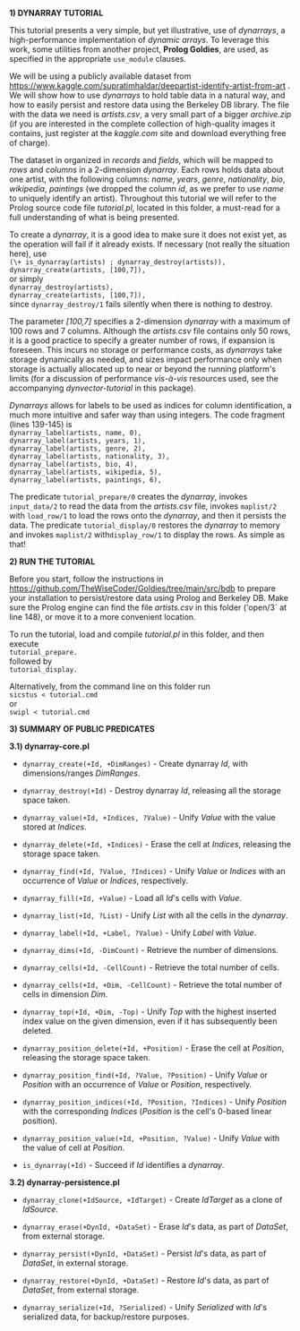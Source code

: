 **1) DYNARRAY TUTORIAL**

This tutorial presents a very simple, but yet illustrative, use of *dynarrays*, a high-performance implementation of *dynamic arrays*. To leverage this work, some utilities from another project, **Prolog Goldies**, are used, as specified in the appropriate `use_module` clauses.

We will be using a publicly available dataset from https://www.kaggle.com/supratimhaldar/deepartist-identify-artist-from-art . We will show how to use *dynarrays* to hold table data in a natural way, and how to easily persist and restore data using the Berkeley DB library. The file with the data we need is *artists.csv*, a very small part of a bigger *archive.zip* (if you are interested in the complete collection of high-quality images it contains, just register at the *kaggle.com* site and download everything free of charge).

The dataset in organized in *records* and *fields*, which will be mapped to *rows* and *columns* in a 2-dimension *dynarray*. Each rows holds data about one artist, with the following columns: *name*, *years*, *genre*, *nationality*, *bio*, *wikipedia*, *paintings* (we dropped the column *id*, as we prefer to use *name* to uniquely identify an artist). Throughout this tutorial we will refer to the Prolog source code file *tutorial.pl*, located in this folder, a must-read for a full understanding of what is being presented.

To create a *dynarray*, it is a good idea to make sure it does not exist yet, as the operation will fail if it already exists. If necessary (not really the situation here), use  
`(\+ is_dynarray(artists) ; dynarray_destroy(artists)),`  
`dynarray_create(artists, [100,7]),`  
or simply  
`dynarray_destroy(artists),`  
`dynarray_create(artists, [100,7]),`  
since `dynarray_destroy/1` fails silently when there is nothing to destroy.

The parameter *[100,7]* specifies a 2-dimension *dynarray* with a maximum of 100 rows and 7 columns. Although the *artists.csv* file contains only 50 rows, it is a good practice to specify a greater number of rows, if expansion is foreseen. This incurs no storage or performance costs, as *dynarrays* take storage dynamically as needed, and sizes impact performance only when storage is actually allocated up to near or beyond the running platform's limits (for a discussion of performance *vis-à-vis* resources used, see the accompanying *dynvector-tutorial* in this package).

*Dynarrays* allows for labels to be used as indices for column identification, a much more intuitive and safer way than using integers. The code fragment (lines 139-145) is  
`dynarray_label(artists, name, 0),`  
`dynarray_label(artists, years, 1),`  
`dynarray_label(artists, genre, 2),`  
`dynarray_label(artists, nationality, 3),`  
`dynarray_label(artists, bio, 4),`  
`dynarray_label(artists, wikipedia, 5),`  
`dynarray_label(artists, paintings, 6),`  

The predicate `tutorial_prepare/0` creates the *dynarray*, invokes `input_data/2` to read the data from the *artists.csv* file, invokes `maplist/2` with `load_row/1` to load the rows onto the *dynarray*, and then it persists the data. The predicate `tutorial_display/0` restores the *dynarray* to memory and invokes `maplist/2` with`display_row/1` to display the rows. As simple as that!


**2) RUN THE TUTORIAL**

Before you start, follow the instructions in https://github.com/TheWiseCoder/Goldies/tree/main/src/bdb to prepare your installation to persist/restore data using Prolog and Berkeley DB. Make sure the Prolog engine can find the file *artists.csv* in this folder ('open/3` at line 148), or move it to a more convenient location.

To run the tutorial, load and compile *tutorial.pl* in this folder, and then execute  
`tutorial_prepare.`  
followed by  
`tutorial_display.`  

Alternatively, from the command line on this folder run  
`sicstus < tutorial.cmd`  
or  
`swipl < tutorial.cmd`  
 

**3) SUMMARY OF PUBLIC PREDICATES**  


**3.1) dynarray-core.pl**  

- `dynarray_create(+Id, +DimRanges)` - Create dynarray *Id*, with dimensions/ranges *DimRanges*.  

- `dynarray_destroy(+Id)` - Destroy dynarray *Id*, releasing all the storage space taken.  

- `dynarray_value(+Id, +Indices, ?Value)` - Unify *Value* with the value stored at *Indices*.  

- `dynarray_delete(+Id, +Indices)` - Erase the cell at *Indices*, releasing the storage space taken.  

- `dynarray_find(+Id, ?Value, ?Indices)` - Unify *Value* or *Indices* with an occurrence of *Value* or *Indices*, respectively.  

- `dynarray_fill(+Id, +Value)` - Load all *Id*'s cells with *Value*.  

- `dynarray_list(+Id, ?List)` - Unify *List* with all the cells in the *dynarray*.  

- `dynarray_label(+Id, +Label, ?Value)` - Unify *Label* with *Value*.  

- `dynarray_dims(+Id, -DimCount)` - Retrieve the number of dimensions.  

- `dynarray_cells(+Id, -CellCount)` - Retrieve the total number of cells.  

- `dynarray_cells(+Id, +Dim, -CellCount)` - Retrieve the total number of cells in dimension *Dim*.  

- `dynarray_top(+Id, +Dim, -Top)` - Unify *Top* with the highest inserted index value on the given dimension, even if it has subsequently been deleted.  

- `dynarray_position_delete(+Id, +Position)` - Erase the cell at *Position*, releasing the storage space taken.  

- `dynarray_position_find(+Id, ?Value, ?Position)` - Unify *Value* or *Position* with an occurrence of *Value* or *Position*, respectively.  

- `dynarray_position_indices(+Id, ?Position, ?Indices)` - Unify *Position* with the corresponding *Indices* (*Position* is the cell's 0-based linear position).  

- `dynarray_position_value(+Id, +Position, ?Value)` - Unify *Value* with the value of cell at *Position*.  

- `is_dynarray(+Id)` - Succeed if *Id* identifies a *dynarray*.  


**3.2) dynarray-persistence.pl**  

- `dynarray_clone(+IdSource, +IdTarget)` - Create *IdTarget* as a clone of *IdSource*.  

- `dynarray_erase(+DynId, +DataSet)` - Erase *Id*'s data, as part of *DataSet*, from external storage.  

- `dynarray_persist(+DynId, +DataSet)` - Persist *Id*'s data, as part of *DataSet*, in external storage.  

- `dynarray_restore(+DynId, +DataSet)` - Restore *Id*'s data, as part of *DataSet*, from external storage.  

- `dynarray_serialize(+Id, ?Serialized)` - Unify *Serialized* with *Id*'s serialized data, for backup/restore purposes.  
